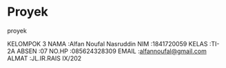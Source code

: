 # Proyek
proyek

KELOMPOK 3
NAMA   :Alfan Noufal Nasruddin
NIM    :1841720059
KELAS  :TI-2A
ABSEN  :07
NO.HP  :085624328309
EMAIL  :alfannoufal@gmail.com
ALMAT  :JL.IR.RAIS IX/202
